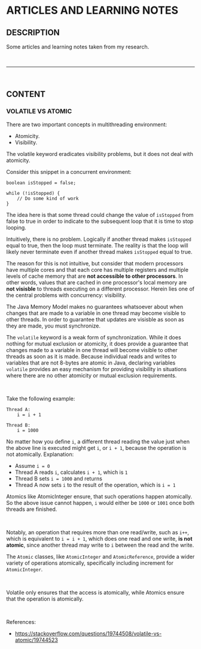 # ARTICLES AND LEARNING NOTES

## DESCRIPTION

Some articles and learning notes taken from my research.

&nbsp;

---

&nbsp;

## CONTENT

### VOLATILE VS ATOMIC

There are two important concepts in multithreading environment:

- Atomicity.
- Visibility.

The volatile keyword eradicates visibility problems, but it does not deal with atomicity.

Consider this snippet in a concurrent environment:

```code
boolean isStopped = false;

while (!isStopped) {
    // Do some kind of work
}
```

The idea here is that some thread could change the value of ```isStopped``` from false to true in order to indicate to the subsequent loop that it is time to stop looping.

Intuitively, there is no problem. Logically if another thread makes ```isStopped``` equal to true, then the loop must terminate. The reality is that the loop will likely never terminate even if another thread makes ```isStopped``` equal to true.

The reason for this is not intuitive, but consider that modern processors have multiple cores and that each core has multiple registers and multiple levels of cache memory that are **not accessible to other processors**. In other words, values that are cached in one processor's local memory are **not visisble** to threads executing on a different processor. Herein lies one of the central problems with concurrency: visibility.

The Java Memory Model makes no guarantees whatsoever about when changes that are made to a variable in one thread may become visible to other threads. In order to guarantee that updates are visisble as soon as they are made, you must synchronize.

The ```volatile``` keyword is a weak form of synchronization. While it does nothing for mutual exclusion or atomicity, it does provide a guarantee that changes made to a variable in one thread will become visible to other threads as soon as it is made. Because individual reads and writes to variables that are not 8-bytes are atomic in Java, declaring variables ```volatile``` provides an easy mechanism for providing visibility in situations where there are no other atomicity or mutual exclusion requirements.

&nbsp;

Take the following example:

```code
Thread A:
    i = i + 1

Thread B:
    i = 1000
```

No matter how you define ```i```, a different thread reading the value just when the above line is executed might get ```i```, or ```i + 1```, because the operation is not atomically. Explanation:

- Assume ```i = 0```
- Thread A reads ```i```, calculates ```i + 1```, which is ```1```
- Thread B sets ```i = 1000``` and returns
- Thread A now sets ```i``` to the result of the operation, which is ```i = 1```

Atomics like AtomicInteger ensure, that such operations happen atomically. So the above issue cannot happen, ```i``` would either be ```1000``` or ```1001``` once both threads are finished.

&nbsp;

Notably, an operation that requires more than one read/write, such as ```i++```, which is equivalent to ```i = i + 1```, which does one read and one write, **is not atomic**, since another thread may write to ```i``` between the read and the write.

The ```Atomic``` classes, like ```AtomicInteger``` and ```AtomicReference```, provide a wider variety of operations atomically, specifically including increment for ```AtomicInteger```.

&nbsp;

Volatile only ensures that the access is atomically, while Atomics ensure that the operation is atomically.

&nbsp;

References:

- <https://stackoverflow.com/questions/19744508/volatile-vs-atomic/19744523>

&nbsp; &nbsp;
